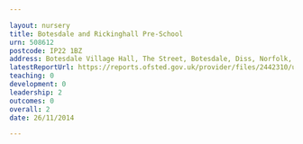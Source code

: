 ```yaml
---

layout: nursery
title: Botesdale and Rickinghall Pre-School
urn: 508612
postcode: IP22 1BZ
address: Botesdale Village Hall, The Street, Botesdale, Diss, Norfolk, IP22 1BZ
latestReportUrl: https://reports.ofsted.gov.uk/provider/files/2442310/urn/508612.pdf
teaching: 0
development: 0
leadership: 2
outcomes: 0
overall: 2
date: 26/11/2014

---
```

